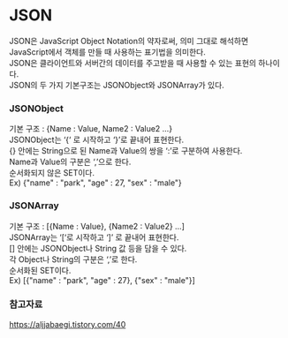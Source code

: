 # JSON
JSON은 JavaScript Object Notation의 약자로써, 의미 그대로 해석하면 JavaScript에서 객체를 만들 때 사용하는 표기법을 의미한다.<br>
JSON은 클라이언트와 서버간의 데이터를 주고받을 때 사용할 수 있는 표현의 하나이다.<br>
JSON의 두 가지 기본구조는 JSONObject와 JSONArray가 있다.
### JSONObject
기본 구조 : {Name : Value, Name2 : Value2 …}<br>
JSONObject는 ‘{‘ 로 시작하고 ‘}’로 끝내어 표현한다.<br>
{} 안에는 String으로 된 Name과 Value의 쌍을 ‘:’로 구분하여 사용한다.<br>
Name과 Value의 구분은 ‘,’으로 한다.<br>
순서화되지 않은 SET이다.<br>
Ex) {"name" : "park", "age" : 27, "sex" : "male"}
### JSONArray
기본 구조 : [{Name : Value}, {Name2 : Value2} …]<br>
JSONArray는 ‘[‘로 시작하고 ‘]’ 로 끝내어 표현한다.<br>
[] 안에는 JSONObject나 String 값 등을 담을 수 있다.<br>
각 Object나 String의 구분은 ‘,’로 한다.<br>
순서화된 SET이다.<br>
Ex) [{"name" : "park", "age" : 27}, {"sex" : "male"}]<br>
### 참고자료
https://aljjabaegi.tistory.com/40

